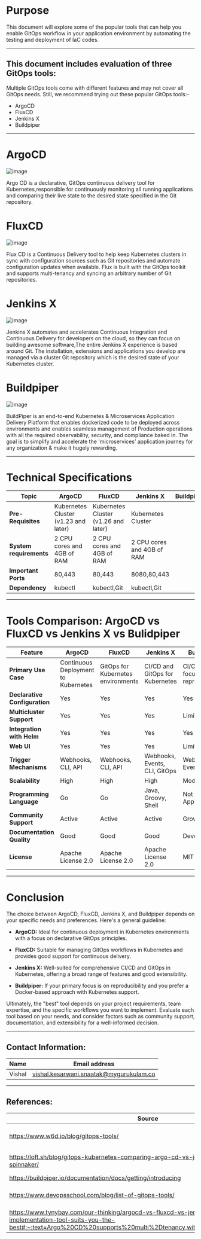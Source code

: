 # Purpose 

This document will explore some of the popular tools that can help you enable GitOps workflow in your application environment by automating the testing and deployment of IaC codes.


***

## This document includes evaluation of three GitOps tools:
Multiple GitOps tools come with different features and may not cover all GitOps needs. Still, we recommend trying out these  popular GitOps tools:-
* ArgoCD 
* FluxCD
* Jenkins X
* Buildpiper

***
# ArgoCD 
![image](https://github.com/avengers-p7/Documentation/assets/156056413/667bc1b0-10e2-4148-b57e-ccdc988a83ca)

Argo CD is a declarative, GitOps continuous delivery tool for Kubernetes,responsible for continuously monitoring all running applications and comparing their live state to the desired state specified in the Git repository.

# FluxCD
![image](https://github.com/avengers-p7/Documentation/assets/156056413/a6601987-a3d0-4362-9e72-754900b9eeb2)

Flux CD is a Continuous Delivery tool to help keep Kubernetes clusters in sync with configuration sources such as Git repositories and automate configuration updates when available. Flux is built with the GitOps toolkit and supports multi-tenancy and syncing an arbitrary number of Git repositories.


# Jenkins X
![image](https://github.com/avengers-p7/Documentation/assets/156056413/7864044f-dd4d-4692-b887-15f9d551c41d)

Jenkins X automates and accelerates Continuous Integration and Continuous Delivery for developers on the cloud, so they can focus on building awesome software,The entire Jenkins X experience is based around Git. The installation, extensions and applications you develop are managed via a cluster Git repository which is the desired state of your Kubernetes cluster.

# Buildpiper 
![image](https://github.com/avengers-p7/Documentation/assets/156056413/36ff2865-9b5b-41e9-bfa9-1628f0f1aad0)

BuildPiper is an end-to-end Kubernetes & Microservices Application Delivery Platform that enables dockerized code to be deployed across environments and enables seamless management of Production operations with all the required observability, security, and compliance baked in. The goal is to simplify and accelerate the 'microservices’ application journey for any organization & make it hugely rewarding.

***
# Technical Specifications
| **Topic** | **ArgoCD** | **FluxCD** | **Jenkins X** | **Buildpiper** |
| ------- | ------ | ------ | --------- | --------- |
| **Pre-Requisites** | Kubernetes Cluster (v1.23 and later)| Kubernetes Cluster (v1.26 and later) | Kubernetes Cluster |
| **System requirements** | 2 CPU cores and 4GB of RAM | 2 CPU cores and 4GB of RAM  | 2 CPU cores and 4GB of RAM  |
| **Important Ports** | 80,443 | 80,443 | 8080,80,443 |
| **Dependency** | kubectl | kubectl,Git | kubectl,Git |

***
#  Tools Comparison: ArgoCD vs FluxCD vs Jenkins X vs Bulidpiper

| **Feature** | **ArgoCD** | **FluxCD** | **Jenkins X** | **Buildpiper** |
|-------------|------------|------------|---------------|----------------|
| **Primary Use Case** | Continuous Deployment to Kubernetes | GitOps for Kubernetes environments | CI/CD and GitOps for Kubernetes | CI/CD with focus on reproducibility |
| **Declarative Configuration** | Yes | Yes | Yes | Yes |
| **Multicluster Support** | Yes | Yes | Yes | Limited |
| **Integration with Helm** | Yes | Yes | Yes | Yes |
| **Web UI** | Yes | Yes | Yes | Limited |
| **Trigger Mechanisms** | Webhooks, CLI, API | Webhooks, CLI, API | Webhooks, Events, CLI, GitOps | Webhooks, Events, CLI |
| **Scalability** | High | High | High | Moderate |
| **Programming Language** | Go | Go | Java, Groovy, Shell | Not Applicable |
| **Community Support** | Active | Active | Active | Growing |
| **Documentation Quality** | Good | Good | Good | Developing |
| **License** | Apache License 2.0 | Apache License 2.0 | Apache License 2.0 | MIT License |

***

# Conclusion

The choice between ArgoCD, FluxCD, Jenkins X, and Buildpiper depends on your specific needs and preferences. Here's a general guideline:

* **ArgoCD:** Ideal for continuous deployment in Kubernetes environments with a focus on declarative GitOps principles.

* **FluxCD:** Suitable for managing GitOps workflows in Kubernetes and provides good support for continuous delivery.

* **Jenkins X:** Well-suited for comprehensive CI/CD and GitOps in Kubernetes, offering a broad range of features and good extensibility.

* **Buildpiper:** If your primary focus is on reproducibility and you prefer a Docker-based approach with Kubernetes support.

Ultimately, the "best" tool depends on your project requirements, team expertise, and the specific workflows you want to implement. Evaluate each tool based on your needs, and consider factors such as community support, documentation, and extensibility for a well-informed decision.

***
## Contact Information:
| Name | Email address |
| ---- | ------------- |
| Vishal | vishal.kesarwani.snaatak@mygurukulam.co |

***
## References:
| Source | Description |
| ------ | ----------- |
| https://www.w6d.io/blog/gitops-tools/ | Gitops Tools Features |
| https://loft.sh/blog/gitops-kubernetes-comparing-argo-cd-vs-jenkins-x-vs-flux-vs-spinnaker/ | Gitops Tools Features |
| https://buildpiper.io/documentation/docs/getting/introducing | Buildpiper |
| https://www.devopsschool.com/blog/list-of-gitops-tools/ | Gitops Tools Architecture |
| https://www.tynybay.com/our-thinking/argocd-vs-fluxcd-vs-jenkins-x-which-gitops-implementation-tool-suits-you-the-best#:~:text=Argo%20CD%20supports%20multi%2Dtenancy,with%20a%20set%20of%20cons. | Gitops Tools Installation |
